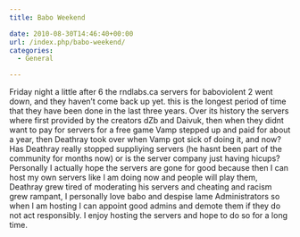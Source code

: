 ```yaml
---
title: Babo Weekend

date: 2010-08-30T14:46:40+00:00
url: /index.php/babo-weekend/
categories:
  - General

---
```

Friday night a little after 6 the rndlabs.ca servers for baboviolent 2 went down, and they haven&#8217;t come back up yet. this is the longest period of time that they have been done in the last three years. Over its history the servers where first provided by the creators dZb and Daivuk, then when they didnt want to pay for servers for a free game Vamp stepped up and paid for about a year, then Deathray took over when Vamp got sick of doing it, and now? Has Deathray really stopped suppliying servers (he hasnt been part of the community for months now) or is the server company just having hicups? Personally I actually hope the servers are gone for good because then I can host my own servers like I am doing now and people will play them, Deathray grew tired of moderating his servers and cheating and racism grew rampant, I personally love babo and despise lame Administrators so when I am hosting I can appoint good admins and demote them if they do not act responsibly. I enjoy hosting the servers and hope to do so for a long time.